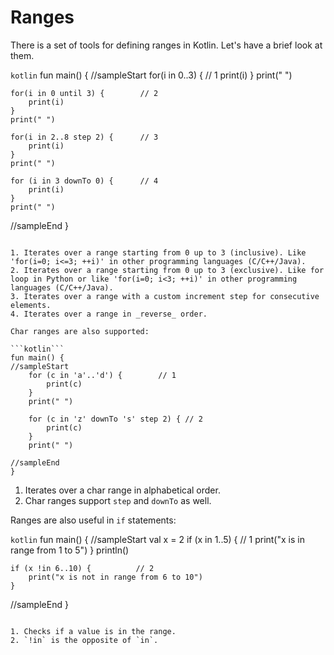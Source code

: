# Ranges

There is a set of tools for defining ranges in Kotlin. Let's have a brief look at them.

```kotlin```
fun main() {
//sampleStart
    for(i in 0..3) {             // 1
        print(i)
    }
    print(" ")

    for(i in 0 until 3) {        // 2
        print(i)
    }
    print(" ")

    for(i in 2..8 step 2) {      // 3
        print(i)
    }
    print(" ")

    for (i in 3 downTo 0) {      // 4
        print(i)
    }
    print(" ")

//sampleEnd
}
```

1. Iterates over a range starting from 0 up to 3 (inclusive). Like 'for(i=0; i<=3; ++i)' in other programming languages (C/C++/Java).
2. Iterates over a range starting from 0 up to 3 (exclusive). Like for loop in Python or like 'for(i=0; i<3; ++i)' in other programming languages (C/C++/Java).
3. Iterates over a range with a custom increment step for consecutive elements.
4. Iterates over a range in _reverse_ order.

Char ranges are also supported: 

```kotlin```
fun main() {
//sampleStart
    for (c in 'a'..'d') {        // 1
        print(c)
    }
    print(" ")

    for (c in 'z' downTo 's' step 2) { // 2
        print(c)
    }
    print(" ")

//sampleEnd
}
```

1. Iterates over a char range in alphabetical order.
2. Char ranges support `step` and `downTo` as well.

Ranges are also useful in `if` statements:

```kotlin```
fun main() {
//sampleStart
    val x = 2
    if (x in 1..5) {            // 1
        print("x is in range from 1 to 5")
    }
    println()

    if (x !in 6..10) {          // 2
        print("x is not in range from 6 to 10")
    }
//sampleEnd
}
```

1. Checks if a value is in the range.
2. `!in` is the opposite of `in`.
